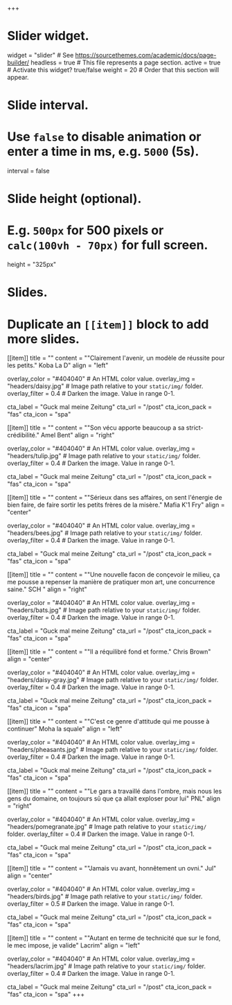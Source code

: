 +++
# Slider widget.
widget = "slider"  # See https://sourcethemes.com/academic/docs/page-builder/
headless = true  # This file represents a page section.
active = true  # Activate this widget? true/false
weight = 20  # Order that this section will appear.

# Slide interval.
# Use `false` to disable animation or enter a time in ms, e.g. `5000` (5s).
interval = false

# Slide height (optional).
# E.g. `500px` for 500 pixels or `calc(100vh - 70px)` for full screen.
height = "325px"

# Slides.
# Duplicate an `[[item]]` block to add more slides.
[[item]]
  title = ""
  content = "\"Clairement l'avenir, un modèle de réussite pour les petits.\" Koba La D"
  align = "left"

  overlay_color = "#404040"  # An HTML color value.
  overlay_img = "headers/daisy.jpg"  # Image path relative to your `static/img/` folder.
  overlay_filter = 0.4  # Darken the image. Value in range 0-1.
  
  cta_label = "Guck mal meine Zeitung"
  cta_url = "/post"
  cta_icon_pack = "fas"
  cta_icon = "spa"

[[item]]
  title = ""
  content = "\"Son vécu apporte beaucoup a sa strict-crédibilité.\" Amel Bent"
  align = "right"

  overlay_color = "#404040"  # An HTML color value.
  overlay_img = "headers/tulip.jpg"  # Image path relative to your `static/img/` folder.
  overlay_filter = 0.4  # Darken the image. Value in range 0-1.

  cta_label = "Guck mal meine Zeitung"
  cta_url = "/post"
  cta_icon_pack = "fas"
  cta_icon = "spa"
  
[[item]]
  title = ""
  content = "\"Sérieux dans ses affaires, on sent l'énergie de bien faire, de faire sortir les petits frères de la misère.\" Mafia K'1 Fry"
  align = "center"

  overlay_color = "#404040"  # An HTML color value.
  overlay_img = "headers/bees.jpg"  # Image path relative to your `static/img/` folder.
  overlay_filter = 0.4  # Darken the image. Value in range 0-1.

  cta_label = "Guck mal meine Zeitung"
  cta_url = "/post"
  cta_icon_pack = "fas"
  cta_icon = "spa"
  
[[item]]
  title = ""
  content = "\"Une nouvelle facon de conçevoir le milieu, ça me pousse a repenser la manière de pratiquer mon art, une concurrence saine.\" SCH "
  align = "right"

  overlay_color = "#404040"  # An HTML color value.
  overlay_img = "headers/bats.jpg"  # Image path relative to your `static/img/` folder.
  overlay_filter = 0.4  # Darken the image. Value in range 0-1.

  cta_label = "Guck mal meine Zeitung"
  cta_url = "/post"
  cta_icon_pack = "fas"
  cta_icon = "spa"
  
[[item]]
  title = ""
  content = "\"Il a réquilibré fond et forme.\"   Chris Brown"
  align = "center"

  overlay_color = "#404040"  # An HTML color value.
  overlay_img = "headers/daisy-gray.jpg"  # Image path relative to your `static/img/` folder.
  overlay_filter = 0.4  # Darken the image. Value in range 0-1.

  cta_label = "Guck mal meine Zeitung"
  cta_url = "/post"
  cta_icon_pack = "fas"
  cta_icon = "spa"
  
[[item]]
  title = ""
  content = "\"C'est ce genre d'attitude qui me pousse à continuer\" Moha la squale"
  align = "left"

  overlay_color = "#404040"  # An HTML color value.
  overlay_img = "headers/pheasants.jpg"  # Image path relative to your `static/img/` folder.
  overlay_filter = 0.4  # Darken the image. Value in range 0-1.

  cta_label = "Guck mal meine Zeitung"
  cta_url = "/post"
  cta_icon_pack = "fas"
  cta_icon = "spa"
  
[[item]]
  title = ""
  content = "\"Le gars a travaillé dans l'ombre, mais nous les gens du domaine, on toujours sû que ça allait exploser pour lui\" PNL"
  align = "right"

  overlay_color = "#404040"  # An HTML color value.
  overlay_img = "headers/pomegranate.jpg"  # Image path relative to your `static/img/` folder.
  overlay_filter = 0.4  # Darken the image. Value in range 0-1.

  cta_label = "Guck mal meine Zeitung"
  cta_url = "/post"
  cta_icon_pack = "fas"
  cta_icon = "spa"
  
[[item]]
  title = ""
  content = "\"Jamais vu avant, honnêtement un ovni.\" Jul"
  align = "center"

  overlay_color = "#404040"  # An HTML color value.
  overlay_img = "headers/birds.jpg"  # Image path relative to your `static/img/` folder.
  overlay_filter = 0.5  # Darken the image. Value in range 0-1.

  cta_label = "Guck mal meine Zeitung"
  cta_url = "/post"
  cta_icon_pack = "fas"
  cta_icon = "spa"
  
[[item]]
  title = ""
  content = "\"Autant en terme de technicité que sur le fond, le mec impose, je valide\" Lacrim"
  align = "left"

  overlay_color = "#404040"  # An HTML color value.
  overlay_img = "headers/lacrim.jpg"  # Image path relative to your `static/img/` folder.
  overlay_filter = 0.4  # Darken the image. Value in range 0-1.

  cta_label = "Guck mal meine Zeitung"
  cta_url = "/post"
  cta_icon_pack = "fas"
  cta_icon = "spa"
+++
